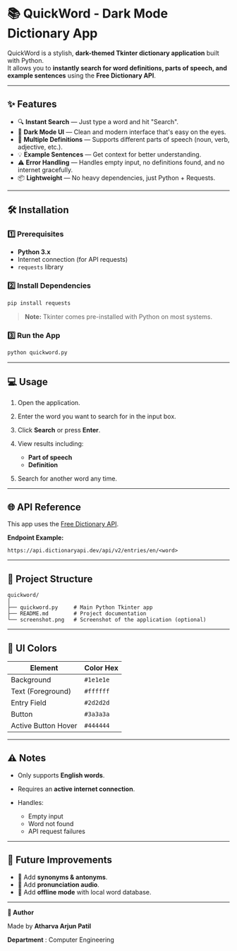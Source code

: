 
# 📚 QuickWord - Dark Mode Dictionary App

QuickWord is a stylish, **dark-themed Tkinter dictionary application** built with Python.  
It allows you to **instantly search for word definitions, parts of speech, and example sentences** using the **Free Dictionary API**.

---

## ✨ Features

- 🔍 **Instant Search** — Just type a word and hit "Search".
- 🎨 **Dark Mode UI** — Clean and modern interface that's easy on the eyes.
- 📖 **Multiple Definitions** — Supports different parts of speech (noun, verb, adjective, etc.).
- 💡 **Example Sentences** — Get context for better understanding.
- ⚠️ **Error Handling** — Handles empty input, no definitions found, and no internet gracefully.
- 📦 **Lightweight** — No heavy dependencies, just Python + Requests.


---

## 🛠️ Installation

### 1️⃣ Prerequisites

- **Python 3.x**
- Internet connection (for API requests)
- `requests` library

### 2️⃣ Install Dependencies

```bash
pip install requests
````

> **Note:** Tkinter comes pre-installed with Python on most systems.

### 3️⃣ Run the App

```bash
python quickword.py
```

---

## 💻 Usage

1. Open the application.
2. Enter the word you want to search for in the input box.
3. Click **Search** or press **Enter**.
4. View results including:

   * **Part of speech**
   * **Definition**
5. Search for another word any time.

---

## 🌐 API Reference

This app uses the [Free Dictionary API](https://dictionaryapi.dev/).

**Endpoint Example:**

```
https://api.dictionaryapi.dev/api/v2/entries/en/<word>
```

---

## 📂 Project Structure

```
quickword/
│
├── quickword.py     # Main Python Tkinter app
├── README.md        # Project documentation
└── screenshot.png   # Screenshot of the application (optional)
```

---

## 🎨 UI Colors

| Element             | Color Hex |
| ------------------- | --------- |
| Background          | `#1e1e1e` |
| Text (Foreground)   | `#ffffff` |
| Entry Field         | `#2d2d2d` |
| Button              | `#3a3a3a` |
| Active Button Hover | `#444444` |

---

## ⚠️ Notes

* Only supports **English words**.
* Requires an **active internet connection**.
* Handles:

  * Empty input
  * Word not found
  * API request failures

---

## 🚀 Future Improvements

* 📌 Add **synonyms & antonyms**.
* 📌 Add **pronunciation audio**.
* 📌 Add **offline mode** with local word database.

---

**🙌 Author**

Made by **Atharva Arjun Patil**

**Department** : Computer Engineering

